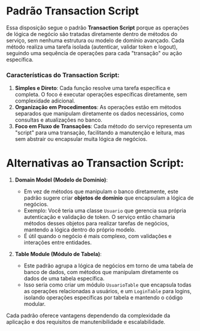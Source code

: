 # Padrão Transaction Script

Essa disposição segue o padrão **Transaction Script** porque as operações de lógica de negócio são tratadas diretamente dentro de métodos do serviço, sem nenhuma estrutura ou modelo de domínio avançado. Cada método realiza uma tarefa isolada (autenticar, validar token e logout), seguindo uma sequência de operações para cada "transação" ou ação específica.

### Características do Transaction Script:

1. **Simples e Direto**: Cada função resolve uma tarefa específica e completa. O foco é executar operações específicas diretamente, sem complexidade adicional.
2. **Organização em Procedimentos**: As operações estão em métodos separados que manipulam diretamente os dados necessários, como consultas e atualizações no banco.
3. **Foco em Fluxo de Transações**: Cada método do serviço representa um "script" para uma transação, facilitando a manutenção e leitura, mas sem abstrair ou encapsular muita lógica de negócios.

# Alternativas ao Transaction Script:

1. **Domain Model (Modelo de Domínio)**:

   - Em vez de métodos que manipulam o banco diretamente, este padrão sugere criar **objetos de domínio** que encapsulam a lógica de negócios.
   - Exemplo: Você teria uma classe `Usuario` que gerencia sua própria autenticação e validação de token. O serviço então chamaria métodos desses objetos para realizar tarefas de negócios, mantendo a lógica dentro do próprio modelo.
   - É útil quando o negócio é mais complexo, com validações e interações entre entidades.

2. **Table Module (Módulo de Tabela)**:

   - Este padrão agrupa a lógica de negócios em torno de uma tabela de banco de dados, com métodos que manipulam diretamente os dados de uma tabela específica.
   - Isso seria como criar um módulo `UsuarioTable` que encapsula todas as operações relacionadas a usuários, e um `LoginTable` para logins, isolando operações específicas por tabela e mantendo o código modular.

Cada padrão oferece vantagens dependendo da complexidade da aplicação e dos requisitos de manutenibilidade e escalabilidade.
